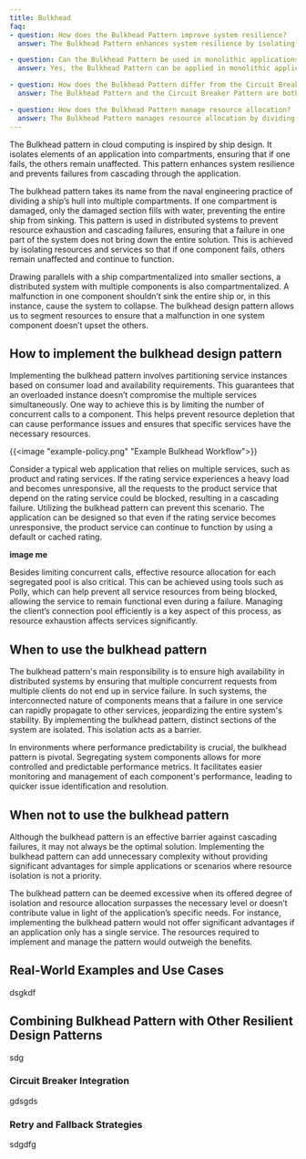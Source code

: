 ```yaml
---
title: Bulkhead
faq:
- question: How does the Bulkhead Pattern improve system resilience?
  answer: The Bulkhead Pattern enhances system resilience by isolating different parts of a system into separate areas or 'bulkheads'. This isolation ensures that if one part of the system fails or becomes overloaded, it doesn't cause a cascade of failures in other parts. By compartmentalizing the system, the Bulkhead Pattern helps maintain overall system stability and prevents localized issues from escalating into major outages.

- question: Can the Bulkhead Pattern be used in monolithic applications?
  answer: Yes, the Bulkhead Pattern can be applied in monolithic applications. Even though it is more commonly associated with microservices and distributed systems, the principle of isolating different components or functionalities can also be beneficial in a monolithic architecture. In such applications, it can help segregate different functional areas, manage resource allocation effectively, and prevent issues in one area from impacting the entire application.

- question: How does the Bulkhead Pattern differ from the Circuit Breaker Pattern?
  answer: The Bulkhead Pattern and the Circuit Breaker Pattern are both used to build resilient systems, but they address different aspects of resilience. The Bulkhead Pattern isolates parts of a system to prevent failures from affecting the entire system. In contrast, the Circuit Breaker Pattern is designed to prevent a system from repeatedly trying to execute an operation likely to fail. It 'trips' like an electrical circuit breaker to stop further attempts and allow the system to recover. While the Bulkhead Pattern is about compartmentalization, the Circuit Breaker Pattern is about failure detection and recovery.

- question: How does the Bulkhead Pattern manage resource allocation?
  answer: The Bulkhead Pattern manages resource allocation by dividing the system into isolated sections, each with its own set of resources. This division ensures that a high demand or failure in one section doesn't deplete resources for other system parts. It's particularly useful in scenarios where resources are limited, such as in cloud environments or containerized services, as it helps maintain a balanced distribution of resources and prevents one part of the system from monopolizing them.
---
```


The Bulkhead pattern in cloud computing is inspired by ship design. It isolates elements of an application into compartments, ensuring that if one fails, the others remain unaffected. This pattern enhances system resilience and prevents failures from cascading through the application.

<!--more-->

The bulkhead pattern takes its name from the naval engineering practice of dividing a ship’s hull into multiple compartments. If one compartment is damaged, only the damaged section fills with water, preventing the entire ship from sinking. This pattern is used in distributed systems to prevent resource exhaustion and cascading failures, ensuring that a failure in one part of the system does not bring down the entire solution. This is achieved by isolating resources and services so that if one component fails, others remain unaffected and continue to function.

Drawing parallels with a ship compartmentalized into smaller sections, a distributed system with multiple components is also compartmentalized. A malfunction in one component shouldn’t sink the entire ship or, in this instance, cause the system to collapse. The bulkhead design pattern allows us to segment resources to ensure that a malfunction in one system component doesn’t upset the others.

## How to implement the bulkhead design pattern

Implementing the bulkhead pattern involves partitioning service instances based on consumer load and availability requirements. This guarantees that an overloaded instance doesn’t compromise the multiple services simultaneously. One way to achieve this is by limiting the number of concurrent calls to a component. This helps prevent resource depletion that can cause performance issues and ensures that specific services have the necessary resources.

{{<image "example-policy.png" "Example Bulkhead Workflow">}}

Consider a typical web application that relies on multiple services, such as product and rating services. If the rating service experiences a heavy load and becomes unresponsive, all the requests to the product service that depend on the rating service could be blocked, resulting in a cascading failure. Utilizing the bulkhead pattern can prevent this scenario. The application can be designed so that even if the rating service becomes unresponsive, the product service can continue to function by using a default or cached rating.

**image me**

Besides limiting concurrent calls, effective resource allocation for each segregated pool is also critical. This can be achieved using tools such as Polly, which can help prevent all service resources from being blocked, allowing the service to remain functional even during a failure. Managing the client’s connection pool efficiently is a key aspect of this process, as resource exhaustion affects services significantly.

## When to use the bulkhead pattern

The bulkhead pattern's main responsibility is to ensure high availability in distributed systems by ensuring that multiple concurrent requests from multiple clients do not end up in service failure. In such systems, the interconnected nature of components means that a failure in one service can rapidly propagate to other services, jeopardizing the entire system's stability. By implementing the bulkhead pattern, distinct sections of the system are isolated. This isolation acts as a barrier.

In environments where performance predictability is crucial, the bulkhead pattern is pivotal. Segregating system components allows for more controlled and predictable performance metrics.  It facilitates easier monitoring and management of each component's performance, leading to quicker issue identification and resolution.

## When not to use the bulkhead pattern

Although the bulkhead pattern is an effective barrier against cascading failures, it may not always be the optimal solution. Implementing the bulkhead pattern can add unnecessary complexity without providing significant advantages for simple applications or scenarios where resource isolation is not a priority.

The bulkhead pattern can be deemed excessive when its offered degree of isolation and resource allocation surpasses the necessary level or doesn’t contribute value in light of the application’s specific needs. For instance, implementing the bulkhead pattern would not offer significant advantages if an application only has a single service. The resources required to implement and manage the pattern would outweigh the benefits.

## Real-World Examples and Use Cases

dsgkdf

## Combining Bulkhead Pattern with Other Resilient Design Patterns

sdg

### Circuit Breaker Integration

gdsgds

### Retry and Fallback Strategies

sdgdfg
